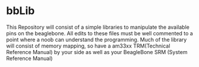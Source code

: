 # bbLib
This Repository will consist of a simple libraries to manipulate the available pins on the beaglebone. All edits to these files must be well commented to a point where a
noob can understand the programming. Much of the library will consist of memory mapping, so have a am33xx TRM(Technical Reference Manual) by your side as well as your 
BeagleBone SRM (System Reference Manual)
